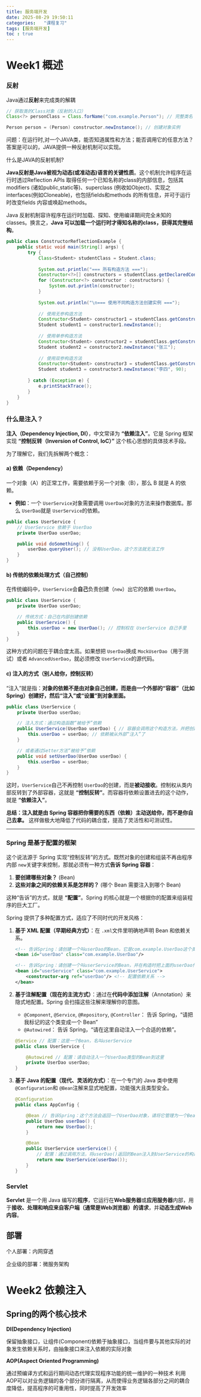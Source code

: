 ```yaml
---
title: 服务端开发
date: 2025-08-29 19:50:11
categories:   "课程复习"
tags: [服务端开发]
toc : true
---
```


# Week1 概述

### 反射

Java通过**反射**来完成类的解耦

```java
// 获取类的Class对象（反射的入口）
Class<?> personClass = Class.forName("com.example.Person"); // 完整类名

Person person = (Person) constructor.newInstance(); // 创建对象实例
```

问题：在运行时,对一个JAVA类，能否知道属性和方法；能否调用它的任意方法？答案是可以的，JAVA提供一种反射机制可以实现。

什么是JAVA的反射机制?

**Java反射是Java被视为动态(或准动态)语言的关键性质**。这个机制允许程序在运行时透过Reflection APIs 取得任何一个已知名称的class的内部信息，包括其modifiers (诸如public,static等)、superclass (例收如Object)、实现之interfaces(例如Cloneable)，也包括fields和methods 的所有信息，并可于运行时改变fields 内容或唤起methods。

Java 反射机制容许程序在运行时加载、探知、使用编译期间完全未知的classes。换言之，**Java 可以加载一个运行时才得知名称的class，获得其完整结构**。

```java
public class ConstructorReflectionExample {
    public static void main(String[] args) {
        try {
            Class<Student> studentClass = Student.class;
            
            System.out.println("=== 所有构造方法 ===");
            Constructor<?>[] constructors = studentClass.getDeclaredConstructors();
            for (Constructor<?> constructor : constructors) {
                System.out.println(constructor);
            }
            
            System.out.println("\n=== 使用不同构造方法创建实例 ===");
            
            // 使用无参构造方法
            Constructor<Student> constructor1 = studentClass.getConstructor();
            Student student1 = constructor1.newInstance();
            
            // 使用单参构造方法
            Constructor<Student> constructor2 = studentClass.getConstructor(String.class);
            Student student2 = constructor2.newInstance("张三");
            
            // 使用双参构造方法
            Constructor<Student> constructor3 = studentClass.getConstructor(String.class, int.class);
            Student student3 = constructor3.newInstance("李四", 90);
            
        } catch (Exception e) {
            e.printStackTrace();
        }
    }
}
```



### 什么是注入？

**注入（Dependency Injection, DI）**，中文常译为 **“依赖注入”**。它是 Spring 框架实现 **“控制反转（Inversion of Control, IoC）”** 这个核心思想的具体技术手段。

为了理解它，我们先拆解两个概念：

#### a) 依赖（Dependency）

一个对象（A）的正常工作，需要依赖于另一个对象（B），那么 B 就是 A 的依赖。

- **例如**：一个 `UserService`对象需要调用 `UserDao`对象的方法来操作数据库。那么 `UserDao`就是 `UserService`的依赖。

```java
public class UserService {
    // UserService 依赖于 UserDao
    private UserDao userDao;

    public void doSomething() {
        userDao.queryUser(); // 没有UserDao，这个方法就无法工作
    }
}
```

#### b) 传统的依赖处理方式（自己控制）

在传统编码中，`UserService`会**自己**负责创建（`new`）出它的依赖 `UserDao`。

```java
public class UserService {
    private UserDao userDao;

    // 传统方式：自己在内部创建依赖
    public UserService() {
        this.userDao = new UserDao(); // 控制权在 UserService 自己手里
    }
}
```

这种方式的问题在于耦合度太高。如果想把 `UserDao`换成 `MockUserDao`（用于测试）或者 `AdvancedUserDao`，就必须修改 `UserService`的源代码。

#### c) 注入的方式（别人给你，控制反转）

“注入”就是指：**对象的依赖不是由对象自己创建，而是由一个外部的“容器”（比如 Spring）创建好，然后“注入”或“设置”到对象里面。**

```java
public class UserService {
    private UserDao userDao;

    // 注入方式：通过构造函数“被给予”依赖
    public UserService(UserDao userDao) { // 容器会调用这个构造方法，并把创建好的UserDao传进来
        this.userDao = userDao; // 依赖被从外部“注入”了
    }

    // 或者通过Setter方法“被给予”依赖
    public void setUserDao(UserDao userDao) {
        this.userDao = userDao;
    }
}
```

这时，`UserService`自己不再控制 `UserDao`的创建，而是**被动接收**。控制权从类内部反转到了外部容器，这就是 **“控制反转”**。而容器将依赖设置进去的这个动作，就是 **“依赖注入”**。

**总结：注入就是由 Spring 容器把你需要的东西（依赖）主动送给你，而不是你自己去拿。** 这样做极大地降低了代码的耦合度，提高了灵活性和可测试性。

------

### Spring 是基于配置的框架

这个说法源于 Spring 实现“控制反转”的方式。既然对象的创建和组装不再由程序内部 `new`关键字来控制，那就必须有一种方式**告诉 Spring 容器**：

1. **要创建哪些对象？** (Bean)
2. **这些对象之间的依赖关系是怎样的？** (哪个 Bean 需要注入到哪个 Bean)

这种“告诉”的方式，就是 **“配置”**。Spring 的核心就是一个根据你的配置来组装程序的巨大工厂。

Spring 提供了多种配置方式，适应了不同时代的开发风格：

1. **基于 XML 配置（早期经典方式）**：在 `.xml`文件里明确地声明 Bean 和依赖关系。

   ```xml
   <!-- 告诉Spring：请创建一个叫userDao的Bean，它是com.example.UserDao这个类的实例 -->
   <bean id="userDao" class="com.example.UserDao"/>
   
   <!-- 告诉Spring：请创建一个叫userService的Bean，并在构造时把上面的userDao传给它 -->
   <bean id="userService" class="com.example.UserService">
       <constructor-arg ref="userDao"/> <!-- 配置依赖关系 -->
   </bean>
   ```

2. **基于注解配置（现在的主流方式）**：通过在**代码中添加注解**（Annotation）来隐式地配置。Spring 会扫描这些注解来理解你的意图。

   - `@Component`, `@Service`, `@Repository`, `@Controller`： 告诉 Spring，“请把我标记的这个类变成一个 Bean”
   - `@Autowired`： 告诉 Spring，“请在这里自动注入一个合适的依赖”。

   ```java
   @Service // 配置：这是一个Bean，名叫userService
   public class UserService {
   
       @Autowired // 配置：请自动注入一个UserDao类型的Bean到这里
       private UserDao userDao;
   }
   ```

3. **基于 Java 的配置（现代、灵活的方式）**：在一个专门的 Java 类中使用 `@Configuration`和 `@Bean`注解来显式地配置，功能强大且类型安全。

   ```java
   @Configuration
   public class AppConfig {
   
       @Bean // 告诉Spring：这个方法会返回一个UserDao对象，请将它管理为一个Bean
       public UserDao userDao() {
           return new UserDao();
       }
   
       @Bean
       public UserService userService() {
           // 配置：通过调用方法，将userDao()返回的Bean注入到UserService的构造函数中
           return new UserService(userDao());
       }
   }
   ```

### Servlet

**Servlet** 是一个用 Java 编写的**程序**，它运行在**Web服务器**或**应用服务器**内部，用于**接收、处理和响应来自客户端（通常是Web浏览器）的请求**，并**动态生成Web内容**。

## 部署

个人部署：内网穿透

企业级的部署：微服务架构

# Week2 依赖注入

## Spring的两个核心技术

**DI(Dependency Injection)**

保留抽象接口，让组件(Component)依赖于抽象接口，当组件要与其他实际的对象发生依赖关系时，由抽象接口来注入依赖的实际对象

**AOP(Aspect Oriented Programming)**

通过预编译方式和运行期间动态代理实现程序功能的统一维护的一种技术
利用AOP可以对业务逻辑的各个部分进行隔离，从而使得业务逻辑各部分之间的耦合度降低，提高程序的可重用性，同时提高了开发效率
